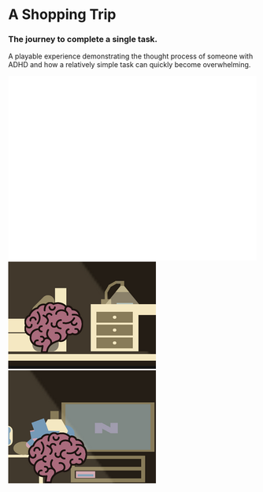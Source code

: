 # A Shopping Trip

### The journey to complete a single task.

A playable experience demonstrating the thought process of someone with ADHD and how a relatively simple task can quickly become overwhelming.


![A Shopping Trip](astw.png)
![A Shopping Trip](05.png) ![A Shopping Trip](04.png)